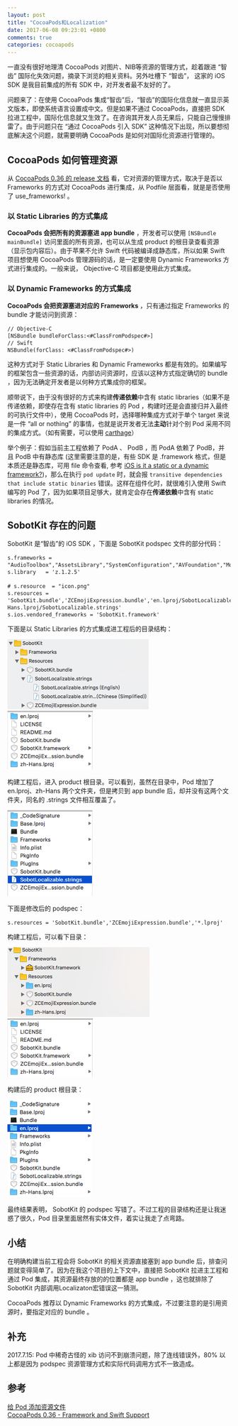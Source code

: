 ```yaml
---
layout: post
title: "CocoaPods和Localization"
date: 2017-06-08 09:23:01 +0800
comments: true
categories: cocoapods
---
```


一直没有很好地理清 CocoaPods 对图片、NIB等资源的管理方式，趁着跟进 “智齿” 国际化失效问题，摘录下浏览的相关资料。另外吐槽下 “智齿”， 这家的 iOS SDK 是我目前集成的所有 SDK 中，对开发者最不友好的了。

问题来了：在使用 CocoaPods 集成“智齿”后，“智齿”的国际化信息就一直显示英文版本，即使系统语言设置成中文。但是如果不通过 CocoaPods，直接把 SDK 拉进工程中，国际化信息就又生效了。在咨询其开发人员无果后，只能自己慢慢排雷了。由于问题只在 “通过 CocoaPods 引入 SDK” 这种情况下出现，所以要想彻底解决这个问题，就需要明确 CocoaPods 是如何对国际化资源进行管理的。

<!--more-->
## CocoaPods 如何管理资源

从 [CocoaPods 0.36 的 release 文档](http://blog.cocoapods.org/CocoaPods-0.36/) 看，它对资源的管理方式，取决于是否以 Frameworks 的方式对 CocoaPods 进行集成，从 Podfile 层面看，就是是否使用了 use_frameworks! 。

### 以 Static Libraries 的方式集成

**CocoaPods 会把所有的资源塞进 app bundle** ，开发者可以使用 `[NSBundle mainBundle]` 访问里面的所有资源，也可以从生成 product 的根目录查看资源（显示包内容后）。由于苹果不允许 Swift 代码被编译成静态库，所以如果 Swift 项目想使用 CocoaPods 管理源码的话，是一定要使用 Dynamic Frameworks 方式进行集成的。一般来说， Objective-C 项目都是使用此方式集成。

### 以 Dynamic Frameworks 的方式集成

**CocoaPods 会把资源塞进对应的 Frameworks** ，只有通过指定 Frameworks 的 bundle 才能访问到资源：

```objc
// Objective-C
[NSBundle bundleForClass:<#ClassFromPodspec#>]
// Swift
NSBundle(forClass: <#ClassFromPodspec#>)
```

这种方式对于 Static Libraries 和 Dynamic Frameworks 都是有效的。如果编写的框架包含一些资源的话，内部访问资源时，应该以这种方式指定确切的 bundle ，因为无法确定开发者是以何种方式集成你的框架。


顺带说下，由于没有很好的方式来构建**传递依赖**中含有 static libraries（如果不是传递依赖，即使存在含有 static libraries 的 Pod ，构建时还是会直接归并入最终的可执行文件中），使用 CocoaPods 时，选择哪种集成方式对于单个 target 来说是一件 “all or  nothing” 的事情，也就是说开发者无法**主动**针对个别 Pod 采用不同的集成方式。（如有需要，可以使用 [carthage](https://github.com/Carthage/Carthage)）

举个例子：假如当前主工程依赖了 PodA 、 PodB ，而 PodA 依赖了 PodB，并且 PodB 中有静态库 (这里需要注意的是，有些 SDK 是 .framework 格式，但是本质还是静态库，可用 file 命令查看, 参考 [iOS is it a static or a dynamic framework?](https://stackoverflow.com/questions/32591878/ios-is-it-a-static-or-a-dynamic-framework))，那么在执行 `pod update` 时，就会报 `transitive dependencies that include static binaries` 错误。这样在组件化时，就很难引入使用 Swift 编写的 Pod 了，因为如果项目足够大，就肯定会存在**传递依赖**中含有 static libraries 的情况。

## SobotKit 存在的问题

SobotKit 是“智齿”的 iOS SDK ，下面是 SobotKit podspec 文件的部分代码：

```objc
s.frameworks =  "AudioToolbox","AssetsLibrary","SystemConfiguration","AVFoundation","MobileCoreServices"
s.library   = 'z.1.2.5'

# s.resource  = "icon.png"
s.resources = 'SobotKit.bundle','ZCEmojiExpression.bundle','en.lproj/SobotLocalizable.strings','zh-Hans.lproj/SobotLocalizable.strings'
s.ios.vendored_frameworks = 'SobotKit.framework'
```

下面是以 Static Libraries 的方式集成进工程后的目录结构：

![](/images/Snip20170608_1.png)
![](/images/Snip20170608_4.png)

构建工程后，进入 product 根目录。可以看到，虽然在目录中，Pod 增加了 en.lproj、zh-Hans 两个文件夹，但是拷贝到 app bundle 后，却并没有这两个文件夹，同名的 .strings 文件相互覆盖了。

![](/images/Snip20170608_5.png)

下面是修改后的 podspec：

```objc
s.resources = 'SobotKit.bundle','ZCEmojiExpression.bundle','*.lproj'
```

构建工程后，可以看下目录：

![](/images/Snip20170608_3.png)
![](/images/Snip20170608_4.png)

构建后的 product 根目录：

![](/images/Snip20170608_6.png)

最终结果表明， SobotKit 的 podspec 写错了。不过工程的目录结构还是让我迷惑了很久，Pod 目录里面居然有实体文件，着实让我走了点弯路。

## 小结

在明确构建当前工程会将 SobotKit 的相关资源直接塞到 app bundle 后，排查问题就变得简单了。因为在我这个项目的上下文中，直接把 SobotKit 拉进主工程和通过 Pod 集成，其资源最终存放的的位置都是 app bundle ，这也就排除了 SobotKit 内部调用Localizaton宏错误这一猜测。

CocoaPods 推荐以 Dynamic Frameworks 的方式集成，不过要注意的是引用资源时，要指定对应的 bundle 。

## 补充
2017.7.15: Pod 中稀奇古怪的 xib 访问不到崩溃问题，除了连线错误外，80% 以上都是因为 podspec 资源管理方式和实际代码调用方式不一致造成。

## 参考
[给 Pod 添加资源文件](http://blog.xianqu.org/2015/08/pod-resources/)<br>
[CocoaPods 0.36 - Framework and Swift Support](http://blog.cocoapods.org/CocoaPods-0.36/)
